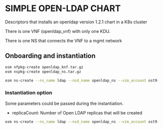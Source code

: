 # SIMPLE OPEN-LDAP CHART

Descriptors that installs an openldap version 1.2.1 chart in a K8s cluster

There is one VNF (openldap\_vnf) with only one KDU.

There is one NS that connects the VNF to a mgmt network

## Onboarding and instantiation

```bash
osm nfpkg-create openldap_knf.tar.gz
osm nspkg-create openldap_ns.tar.gz

osm ns-create --ns_name ldap --nsd_name openldap_ns --vim_account ost9-canonical-fortville --ssh_keys ${HOME}/.ssh/id_rsa.pub --wait
```

### Instantiation option

Some parameters could be passed during the instantiation.

* replicaCount: Number of Open LDAP replicas that will be created

```bash
osm ns-create --ns_name ldap --nsd_name openldap_ns --vim_account ost9-canonical-fortville --config '{additionalParamsForVnf: [{"member-vnf-index": "openldap", "additionalParams": {"replicaCount": "2"}}]}'
```
